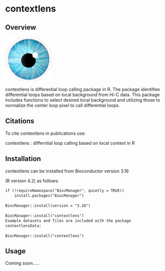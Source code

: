 # contextlens


## Overview

<img src="contextlens.png" width="150">


contextlens is differential loop calling package in R. The package identifies differential loops based on local background from Hi-C data. This package includes functions to select desired local background and utilizing those to normalize the center loop pixel to call differential loops.

## Citations
To cite contextlens in publications use:

contextlens : differntial loop calling based on local context in R

## Installation

contextlens can be installed from Bioconductor version 3.16

(R version 4.2) as follows:

```
if (!requireNamespace("BiocManager", quietly = TRUE))
    install.packages("BiocManager")

BiocManager::install(version = "3.16")

BiocManager::install("contextlens")
Example datasets and files are included with the package contextlensData:

BiocManager::install("contextlens")
```
## Usage

Coming soon.....
